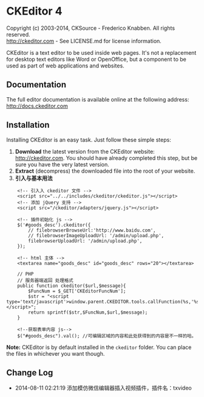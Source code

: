 CKEditor 4
==========

Copyright (c) 2003-2014, CKSource - Frederico Knabben. All rights reserved.  
http://ckeditor.com - See LICENSE.md for license information.

CKEditor is a text editor to be used inside web pages. It's not a replacement
for desktop text editors like Word or OpenOffice, but a component to be used as
part of web applications and websites.

## Documentation

The full editor documentation is available online at the following address:
<http://docs.ckeditor.com>

## Installation

Installing CKEditor is an easy task. Just follow these simple steps:

 1. **Download** the latest version from the CKEditor website:
    http://ckeditor.com. You should have already completed this step, but be
    sure you have the very latest version.
 2. **Extract** (decompress) the downloaded file into the root of your website.
 3. **引入与基本用法**

```
	<!-- 引入入 ckeditor 文件 -->
    <script src="../../includes/ckeditor/ckeditor.js"></script>
    <!-- 添加 jQuery 支持 -->
    <script src="/ckeditor/adapters/jquery.js"></script>
    
   	<!-- 插件初始化 js -->
    $('#goods_desc').ckeditor({
        // filebrowserBrowseUrl:'http://www.baidu.com',
        // filebrowserImageUploadUrl: '/admin/upload.php',
        filebrowserUploadUrl: '/admin/upload.php',
    });
    
    <!-- html 主体 -->
    <textarea name="goods_desc" id="goods_desc" rows="20"></textarea>  
    
    // PHP
    // 服务器端返回 处理格式
    public function ckeditor($url,$message){
        $FuncNum = $_GET['CKEditorFuncNum'];
        $str = "<script type='text/javascript'>window.parent.CKEDITOR.tools.callFunction(%s,'%s','%s')</script>";
        return sprintf($str,$FuncNum,$url,$message);
    }
    
    <!--获取表单内容 js-->
    $("#goods_desc").val(); //可编辑区域的内容和此处获得到的内容是不一样的哈。
```

**Note:** CKEditor is by default installed in the `ckeditor` folder. You can
place the files in whichever you want though.


## Change Log
* 2014-08-11 02:21:19 添加模仿微信编辑器插入视频插件，插件名：txvideo